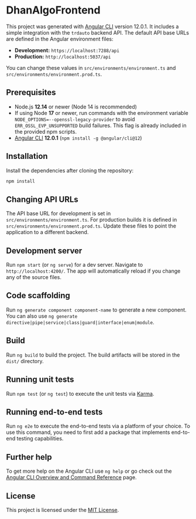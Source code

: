 # DhanAlgoFrontend

This project was generated with [Angular CLI](https://github.com/angular/angular-cli) version 12.0.1.
It includes a simple integration with the `trdauto` backend API. The default API
base URLs are defined in the Angular environment files:

- **Development:** `https://localhost:7288/api`
- **Production:** `http://localhost:5037/api`

You can change these values in
`src/environments/environment.ts` and
`src/environments/environment.prod.ts`.

## Prerequisites

- Node.js **12.14** or newer (Node 14 is recommended)
- If using Node **17** or newer, run commands with the environment variable
  `NODE_OPTIONS=--openssl-legacy-provider` to avoid
  `ERR_OSSL_EVP_UNSUPPORTED` build failures. This flag is already included in
  the provided npm scripts.
- [Angular CLI](https://angular.io/cli) **12.0.1** (`npm install -g @angular/cli@12`)

## Installation

Install the dependencies after cloning the repository:

```bash
npm install
```

## Changing API URLs

The API base URL for development is set in `src/environments/environment.ts`.
For production builds it is defined in `src/environments/environment.prod.ts`.
Update these files to point the application to a different backend.

## Development server

Run `npm start` (or `ng serve`) for a dev server. Navigate to `http://localhost:4200/`. The app will automatically reload if you change any of the source files.

## Code scaffolding

Run `ng generate component component-name` to generate a new component. You can also use `ng generate directive|pipe|service|class|guard|interface|enum|module`.

## Build

Run `ng build` to build the project. The build artifacts will be stored in the `dist/` directory.

## Running unit tests

Run `npm test` (or `ng test`) to execute the unit tests via [Karma](https://karma-runner.github.io).

## Running end-to-end tests

Run `ng e2e` to execute the end-to-end tests via a platform of your choice. To use this command, you need to first add a package that implements end-to-end testing capabilities.

## Further help

To get more help on the Angular CLI use `ng help` or go check out the [Angular CLI Overview and Command Reference](https://angular.io/cli) page.

## License

This project is licensed under the [MIT License](LICENSE).
